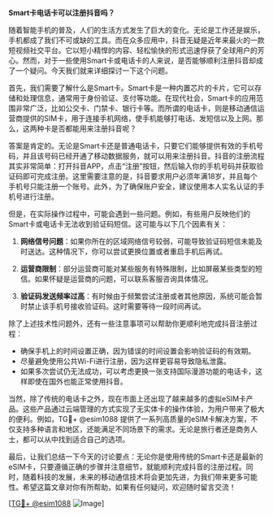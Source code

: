 **Smart卡电话卡可以注册抖音吗？**

随着智能手机的普及，人们的生活方式发生了巨大的变化。无论是工作还是娱乐，手机都成了我们不可或缺的工具。而在众多应用中，抖音无疑是近年来最火的一款短视频社交平台。它以短小精悍的内容、轻松愉快的形式迅速俘获了全球用户的芳心。然而，对于一些使用Smart卡或电话卡的人来说，是否能够顺利注册抖音却成了一个疑问。今天我们就来详细探讨一下这个问题。

首先，我们需要了解什么是Smart卡。Smart卡是一种内置芯片的卡片，它可以存储和处理信息，通常用于身份验证、支付等功能。在现代社会，Smart卡的应用范围非常广泛，比如公交卡、门禁卡、银行卡等。而所谓的电话卡，则是移动通信运营商提供的SIM卡，用于连接手机网络，使手机能够打电话、发短信以及上网。那么，这两种卡是否都能用来注册抖音呢？

答案是肯定的。无论是Smart卡还是普通电话卡，只要它们能够提供有效的手机号码，并且该号码已经开通了移动数据服务，就可以用来注册抖音。抖音的注册流程其实非常简单：打开抖音APP，点击“注册”按钮，然后输入你的手机号码并获取验证码即可完成注册。这里需要注意的是，抖音要求用户必须年满18岁，并且每个手机号只能注册一个账号。此外，为了确保账户安全，建议使用本人实名认证的手机号进行注册。

但是，在实际操作过程中，可能会遇到一些问题。例如，有些用户反映他们的Smart卡或电话卡无法收到验证码短信。这可能与以下几个因素有关：

1. **网络信号问题**：如果你所在的区域网络信号较弱，可能导致验证码短信未能及时送达。这种情况下，你可以尝试更换位置或者重启手机后再试。
   
2. **运营商限制**：部分运营商可能对某些服务有特殊限制，比如屏蔽某些类型的短信。如果怀疑是运营商的问题，可以联系客服咨询具体情况。

3. **验证码发送频率过高**：有时候由于频繁尝试注册或者其他原因，系统可能会暂时禁止该手机号接收验证码。这时需要等待一段时间再试。

除了上述技术性问题外，还有一些注意事项可以帮助你更顺利地完成抖音注册过程：

- 确保手机上的时间设置正确，因为错误的时间设置会影响验证码的有效期。
- 尽量避免使用公共Wi-Fi进行注册，因为这样更容易导致隐私泄露。
- 如果多次尝试仍无法成功，可以考虑更换一张支持国际漫游功能的电话卡，这样即使在国外也能正常使用抖音。

当然，除了传统的电话卡之外，现在市面上还出现了越来越多的虚拟eSIM卡产品。这些产品通过云端管理的方式实现了无实体卡的操作体验，为用户带来了极大的便利。例如，TG💪+ @esim1088 提供了一系列高质量的eSIM卡解决方案，不仅支持多种语言和地区，还能满足不同场景下的需求。无论是旅行者还是商务人士，都可以从中找到适合自己的选项。

最后，让我们总结一下今天的讨论要点：无论你是使用传统的Smart卡还是最新的eSIM卡，只要遵循正确的步骤并注意细节，就能顺利完成抖音的注册过程。同时，随着科技的发展，未来的移动通信技术将会更加先进，为我们带来更多可能性。希望这篇文章对你有所帮助，如果有任何疑问，欢迎随时留言交流！

[[TG💪+ @esim1088](https://t.me/s/esim1088) ![Image](https://i.postimg.cc/4NQfJmqS/Snipaste-2025-05-13-00-14-12.png)]